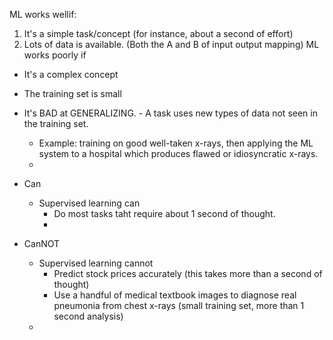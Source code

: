 ML works wellif:
1. It's a simple task/concept (for instance, about a second of effort)
2. Lots of data is available. (Both the A and B of input output mapping)
ML works poorly if 
* It's a complex concept
* The training set is small
* It's BAD at GENERALIZING. - A task uses new types of data not seen in the training set. 
	* Example: training on good well-taken x-rays, then applying the ML system to a hospital which produces flawed or idiosyncratic x-rays. 
	* 

* Can
	* Supervised learning can
		* Do most tasks taht require about 1 second of thought. 
		* 
* CanNOT
	* Supervised learning cannot
		* Predict stock prices accurately (this takes more than a second of thought)
		* Use a handful of medical textbook images to diagnose real pneumonia from chest x-rays (small training set, more than 1 second analysis)
	* 